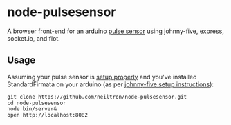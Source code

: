 # node-pulsesensor
A browser front-end for an arduino [pulse sensor](http://pulsesensor.com/) using johnny-five, express, socket.io, and flot.


## Usage
Assuming your pulse sensor is [setup properly](http://pulsesensor.myshopify.com/pages/code-and-guide) and you've installed StandardFirmata on your arduino (as per [johnny-five setup instructions](https://github.com/rwldrn/johnny-five#setup-and-assemble-arduino)):

    git clone https://github.com/neiltron/node-pulsesensor.git
    cd node-pulsesensor
    node bin/server&
    open http://localhost:8082